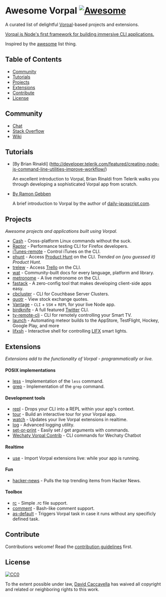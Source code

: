 # Awesome Vorpal [![Awesome](https://cdn.rawgit.com/sindresorhus/awesome/d7305f38d29fed78fa85652e3a63e154dd8e8829/media/badge.svg)](https://github.com/sindresorhus/awesome)

A curated list of delightful [Vorpal](https://github.com/dthree/vorpal)-based projects and extensions.

[Vorpal is Node's first framework for building immersive CLI applications.](https://github.com/dthree/vorpal)

Inspired by the [awesome](https://github.com/sindresorhus/awesome) list thing.

## Table of Contents

- [Community](#community)
- [Tutorials](#tutorials)
- [Projects](#projects)
- [Extensions](#extensions)
- [Contribute](#contribute)
- [License](#license)

## Community

- [Chat](https://gitter.im/dthree/vorpal)
- [Stack Overflow](http://stackoverflow.com/questions/tagged/vorpal.js)
- [Wiki](https://github.com/dthree/vorpal/wiki)

## Tutorials

- [By Brian Rinaldi] (http://developer.telerik.com/featured/creating-node-js-command-line-utilities-improve-workflow/)

  An excellent introduction to Vorpal, Brian Rinaldi from Telerik walks you through developing a sophisticated Vorpal app from scratch.

- [By Ramon Gebben](http://daily-javascript.com/articles/vorpal/)

  A brief introduction to Vorpal by the author of [daily-javascript.com](daily-javascript.com).

## Projects

*Awesome projects and applications built using Vorpal.*

- [Cash](https://github.com/dthree/cash) - Cross-platform Linux commands without the suck.
- [Raptor](https://developer.mozilla.org/en-US/Firefox_OS/Automated_testing/Raptor) - Performance testing CLI for Firefox developers.
- [iTunes-remote](https://github.com/mischah/itunes-remote/) - Control iTunes on the CLI.
- [phunt](https://github.com/Kristories/phunt) - Access [Product Hunt](https://www.producthunt.com/) on the CLI. *Trended on (you guessed it) Product Hunt.*
- [trelew](https://github.com/websitesfortrello/trelew) - Access [Trello](https://trello.com/) on the CLI.
- [wat](https://github.com/dthree/wat) - Community-built docs for every language, platform and library.
- [metronome](https://github.com/AljoschaMeyer/metronome-cli) - A live metronome on the CLI.
- [fastack](https://github.com/fastack/cli) - A zero-config tool that makes developing client-side apps easy.
- [cbcluster](https://www.npmjs.com/package/cbcluster) - CLI for Couchbase Server Clusters.
- [quotr](https://github.com/andrerpena/quotr) - View stock exchange quotes.
- [Vantage](https://github.com/dthree/vantage) - `CLI` + `SSH` + `REPL` for your live Node app.
- [birdknife](https://github.com/vanita5/birdknife) - A full featured [Twitter](https://twitter.com/) CLI.
- [tv-remote-cli](https://github.com/Glavin001/tv-remote-cli) - CLI for remotely controlling your Smart TV.
- [launch](https://github.com/NewSpring/meteor-launch) - Automating meteor builds to the AppStore, TestFlight, Hockey, Google Play, and more
- [lifxsh](https://github.com/ristomatti/lifxsh) - Interactive shell for controlling [LIFX](http://www.lifx.com) smart lights.

## Extensions

*Extensions add to the functionality of Vorpal - programmatically or live.*

#### POSIX implementations

- [less](https://github.com/vorpaljs/vorpal-less) - Implementation of the `less` command.
- [grep](https://github.com/vorpaljs/vorpal-grep) - Implementation of the `grep` command.

#### Development tools

- [repl](https://github.com/vorpaljs/vorpal-repl) - Drops your CLI into a REPL within your app's context.
- [tour](https://github.com/vorpaljs/vorpal-tour) - Build an interactive tour for your Vorpal app.
- [watch](https://github.com/vantagejs/vantage-watch) - Updates your live Vorpal extensions in realtime.
- [log](https://github.com/AljoschaMeyer/vorpal-log) - Advanced logging utility.
- [set-or-print](https://github.com/AljoschaMeyer/vorpal-setorprint) - Easily set / get arguments with commands.
- [Wechaty Vorpal Contrib](https://github.com/wechaty/wechaty-vorpal-contrib/) - CLI commands for Wechaty Chatbot

#### Realtime

- [use](https://github.com/vorpaljs/vorpal-use) - Import Vorpal extensions live: while your app is running.

#### Fun

- [hacker-news](https://github.com/vorpaljs/vorpal-hacker-news) - Pulls the top trending items from Hacker News.

#### Toolbox
- [rc](https://github.com/subk/vorpal-rc) - Simple .rc file support.
- [comment](https://github.com/subk/vorpal-comment) - Bash-like comment support.
- [as-default](https://github.com/ialpert/vorpal-as-default) - Triggers Vorpal task in case it runs without any specificly defined task.

## Contribute

Contributions welcome! Read the [contribution guidelines](contributing.md) first.

## License

[![CC0](http://i.creativecommons.org/p/zero/1.0/88x31.png)](http://creativecommons.org/publicdomain/zero/1.0/)

To the extent possible under law, [David Caccavella](https://github.com/dthree) has waived all copyright and related or neighboring rights to this work.
